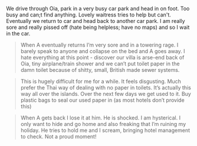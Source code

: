 We drive through Oia, park in a very busy car park and head in on foot. Too busy and can;t find anything. Lovely waitress tries to help but can't. Eventually we return to car and head back to another car park. I am really sore and really pissed off (hate being helpless; have no maps) and so I wait in the car. 

> When A eventually returns I’m very sore and in a towering rage. I barely speak to anyone and collapse on the bed and A goes away. I hate everything at this point - discover our villa is arse-end back of Oia, tiny airplane/train shower and we can’t put toilet paper in the damn toilet because of shitty, small, British made sewer systems.

> This is hugely difficult for me for a while. It feels disgusting. Much prefer the Thai way of dealing with no  paper in toilets. It’s actually this way all over the islands. Over the next few days we get used to it. Buy plastic bags to seal our used paper in (as most hotels don’t provide this)

> When A gets back I lose it at him. He is shocked. I am hysterical. I only want to hide and go home and also freaking that I’m ruining my holiday. He tries to hold me and I scream, bringing hotel management to check. Not a proud moment!
